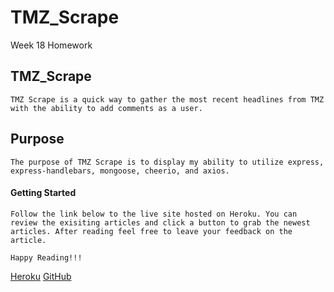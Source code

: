 # TMZ_Scrape

Week 18 Homework

## TMZ_Scrape

    TMZ Scrape is a quick way to gather the most recent headlines from TMZ with the ability to add comments as a user.

## Purpose

    The purpose of TMZ Scrape is to display my ability to utilize express, express-handlebars, mongoose, cheerio, and axios.

#### Getting Started

    Follow the link below to the live site hosted on Heroku. You can review the exisiting articles and click a button to grab the newest articles. After reading feel free to leave your feedback on the article.

    Happy Reading!!!

[Heroku](https://tmz-scrape.herokuapp.com/)
[GitHub](https://github.com/Nappyloc/TMZ_Scrape)
